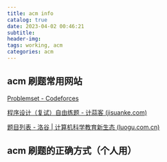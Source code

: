 ```yaml
---
title: acm info
catalog: true
date: 2023-04-02 00:46:21
subtitle:
header-img:
tags: working, acm
categories: acm
---
```


## acm 刷题常用网站

[Problemset - Codeforces](https://codeforces.com/problemset)

[程序设计（复试）自由练题 - 计蒜客 (jisuanke.com)](https://www.jisuanke.com/problems)

[题目列表 - 洛谷 | 计算机科学教育新生态 (luogu.com.cn)](https://www.luogu.com.cn/problem/list)



## acm 刷题的正确方式（个人用）

